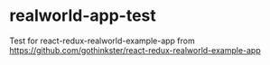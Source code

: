 # realworld-app-test
Test for  react-redux-realworld-example-app from  https://github.com/gothinkster/react-redux-realworld-example-app
